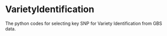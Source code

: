 # VarietyIdentification
The python codes for selecting key SNP for Variety Identification from GBS data. 
